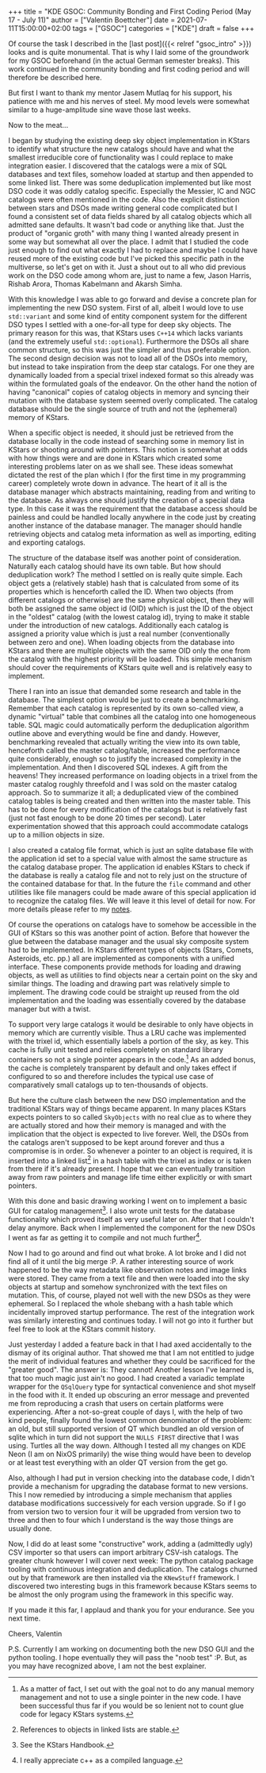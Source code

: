 +++
title = "KDE GSOC: Community Bonding and First Coding Period (May 17 - July 11)"
author = ["Valentin Boettcher"]
date = 2021-07-11T15:00:00+02:00
tags = ["GSOC"]
categories = ["KDE"]
draft = false
+++

Of course the task I described in the [last post]({{< relref "gsoc_intro" >}}) looks and is quite
monumental. That is why I laid some of the groundwork for my GSOC
beforehand (in the actual German semester breaks). This work continued
in the community bonding and first coding period and will therefore be
described here.

But first I want to thank my mentor Jasem Mutlaq for his support, his
patience with me and his nerves of steel. My mood levels were somewhat
similar to a huge-amplitude sine wave those last weeks.

Now to the meat...

I began by studying the existing deep sky object implementation in
KStars to identify what structure the new catalogs should have and
what the smallest irreducible core of functionality was I could
replace to make integration easier. I discovered that the catalogs
were a mix of SQL databases and text files, somehow loaded at startup
and then appended to some linked list. There was some deduplication
implemented but like most DSO code it was oddly catalog
specific. Especially the Messier, IC and NGC catalogs were often
mentioned in the code. Also the explicit distinction between stars and
DSOs made writing general code complicated but I found a consistent
set of data fields shared by all catalog objects which all admitted
sane defaults. It wasn't bad code or anything like that. Just the
product of "organic groth" with many thing I wanted already present in
some way but somewhat all over the place. I admit that I studied the
code just enough to find out what exactly I had to replace and maybe I
could have reused more of the existing code but I've picked this
specific path in the multiverse, so let's get on with it. Just a shout
out to all who did previous work on the DSO code among whom are, just to
name a few, Jason Harris, Rishab Arora, Thomas Kabelmann and Akarsh
Simha.

With this knowledge I was able to go forward and devise a concrete
plan for implementing the new DSO system. First of all, albeit I would
love to use `std::variant` and some kind of entity component system
for the different DSO types I settled with a one-for-all type for deep
sky objects. The primary reason for this was, that KStars uses `C++14`
which lacks variants (and the extremely useful
`std::optional`). Furthermore the DSOs all share common structure, so
this was just the simpler and thus preferable option. The second
design decision was not to load all of the DSOs into memory, but
instead to take inspiration from the deep star catalogs. For one they
are dynamically loaded from a special trixel indexed format so this
already was within the formulated goals of the endeavor. On the other
hand the notion of having "canonical" copies of catalog objects in
memory and syncing their mutation with the database system seemed
overly complicated. The catalog database should be the single source
of truth and not the (ephemeral) memory of KStars.

When a specific object is needed, it should just be retrieved from the
database locally in the code instead of searching some in memory list
in KStars or shooting around with pointers. This notion is somewhat at
odds with how things were and are done in KStars which created some
interesting problems later on as we shall see. These ideas somewhat
dictated the rest of the plan which I (for the first time in my
programming career) completely wrote down in advance. The heart of it
all is the database manager which abstracts maintaining, reading from
and writing to the database. As always one should justify the creation
of a special data type. In this case it was the requirement that the
database access should be painless and could be handled locally
anywhere in the code just by creating another instance of the database
manager. The manager should handle retrieving objects and catalog meta
information as well as importing, editing and exporting catalogs.

The structure of the database itself was another point of
consideration. Naturally each catalog should have its own table. But
how should deduplication work?  The method I settled on is really
quite simple. Each object gets a (relatively stable) hash that is
calculated from some of its properties which is henceforth called the
ID.  When two objects (from different catalogs or otherwise) are the
same <span class="underline">physical</span> object, then they will both be assigned the same
object id (OID) which is just the ID of the object in the "oldest"
catalog (with the lowest catalog id), trying to make it stable under
the introduction of new catalogs. Additionally each catalog is
assigned a priority value which is just a real number (conventionally
between zero and one). When loading objects from the database into
KStars and there are multiple objects with the same OID only the one
from the catalog with the highest priority will be loaded. This simple
mechanism should cover the requirements of KStars quite well and is
relatively easy to implement.

There I ran into an issue that demanded some research and
table in the database.  The simplest option would be just to create a
benchmarking. Remember that each catalog is represented by its own
so-called view, a dynamic "virtual" table that combines all the
catalog into one homogeneous table. SQL magic could automatically
perform the deduplication algorithm outline above and everything would
be fine and dandy. However, benchmarking revealed that actually
writing the view into its own table, henceforth called the master
catalog/table, increased the performance quite considerably, enough so
to justify the increased complexity in the implementation. And then I
discovered SQL indexes. A gift from the heavens! They increased
performance on loading objects in a trixel from the master catalog
roughly threefold and I was sold on the master catalog approach. So to
summarize it all; a deduplicated view of the combined catalog tables
is being created and then written into the master table. This has to
be done for every modification of the catalogs but is relatively fast
(just not fast enough to be done 20 times per second). Later
experimentation showed that this approach could accommodate catalogs
up to a million objects in size.

I also created a catalog file format, which is just an sqlite database
file with the application id set to a special value with almost the
same structure as the catalog database proper. The application id
enables KStars to check if the database is really a catalog file and
not to rely just on the structure of the contained database for
that. In the future the `file` command and other utilities like file
managers could be made aware of this special application id to
recognize the catalog files. We will leave it this level of detail for
now. For more details please refer to my [notes](https://protagon.space/stuff/kstars%5Fcleaned.org).

Of course the operations on catalogs have to somehow be accessible in
the GUI of KStars so this was another point of action. Before that
however the glue between the database manager and the usual sky
composite system had to be implemented. In KStars different types of
objects (Stars, Comets, Asteroids, etc. pp.) all are implemented as
components with a unified interface. These components provide methods
for loading and drawing objects, as well as utilities to find objects
near a certain point on the sky and similar things. The loading and
drawing part was relatively simple to implement. The drawing code
could be straight up reused from the old implementation and the
loading was essentially covered by the database manager but with a
twist.

To support very large catalogs it would be desirable to only have
objects in memory which are currently visible. Thus a LRU cache was
implemented with the trixel id, which essentially labels a portion of
the sky, as key. This cache is fully unit tested and relies completely
on standard library containers so not a single pointer appears in the
code.[^fn:1] As an added bonus, the cache is completely transparent by
default and only takes effect if configured to so and therefore
includes the typical use case of comparatively small catalogs up to
ten-thousands of objects.

But here the culture clash between the new DSO implementation and the
traditional KStars way of things became apparent. In many places
KStars expects pointers to so called `SkyObjects` with no real clue as
to where they are actually stored and how their memory is managed and
with the implication that the object is expected to live
forever. Well, the DSOs from the catalogs aren't supposed to be kept
around forever and thus a compromise is in order. So whenever a
pointer to an object is required, it is inserted into a linked
list[^fn:2] in a hash table with the trixel as index or is taken from
there if it's already present. I hope that we can eventually
transition away from raw pointers and manage life time either
explicitly or with smart pointers.

With this done and basic drawing working I went on to implement a
basic GUI for catalog management[^fn:3].  I also wrote unit tests for
the database functionality which proved itself as very useful later
on. After that I couldn't delay anymore. Back when I implemented the
component for the new DSOs I went as far as getting it to compile and
not much further[^fn:4].

Now I had to go around and find out what broke. A lot broke and I did
not find all of it until the big merge :P.  A rather interesting
source of work happened to be the way metadata like observation notes
and image links were stored. They came from a text file and then were
loaded into the sky objects at startup and somehow synchronized with
the text files on mutation. This, of course, played not well with the
new DSOs as they were ephemeral. So I replaced the whole shebang with
a hash table which incidentally improved startup performance. The rest
of the integration work was similarly interesting and continues
today. I will not go into it further but feel free to look at the
KStars commit history.

Just yesterday I added a feature back in that I had axed accidentally
to the dismay of its original author. That showed me that I am not
entitled to judge the merit of individual features and whether they
could be sacrificed for the "greater good". The answer is: They
cannot! Another lesson I've learned is, that too much magic just ain't
no good. I had created a variadic template wrapper for the `QSqlQuery`
type for syntactical convenience and shot myself in the food with
it. It ended up obscuring an error message and prevented me from
reproducing a crash that users on certain platforms were
experiencing. After a not-so-great couple of days I, with the help of
two kind people, finally found the lowest common denominator of the
problem: an old, but still supported version of QT which bundled an
old version of sqlite which in turn did not support the `NULLS FIRST`
directive that I was using. Turtles all the way down. Although I
tested all my changes on KDE Neon (I am on NixOS primarily) the wise
thing would have been to develop or at least test everything with an
older QT version from the get go.

Also, although I had put in version checking into the database code, I
didn't provide a mechanism for upgrading the database format to new
versions. This I now remedied by introducing a simple mechanism that
applies database modifications successively for each version
upgrade. So if I go from version two to version four it will be
upgraded from version two to three and then to four which I understand
is the way those things are usually done.

Now, I did do at least some "constructive" work, adding a (admittedly
ugly) CSV importer so that users can import arbitrary CSV-ish
catalogs. The greater chunk however I will cover next week: The python
catalog package tooling with continuous integration and
deduplication. The catalogs churned out by that framework are then
installed via the `KNewStuff` framework. I discovered two interesting
bugs in this framework because KStars seems to be almost the only
program using the framework in this specific way.

If you made it this far, I applaud and thank you for your endurance.
See you next time.

Cheers,
Valentin

P.S. Currently I am working on documenting both the new DSO GUI and
the python tooling. I hope eventually they will pass the "noob test"
:P. But, as you may have recognized above, I am not the best explainer.

[^fn:1]: As a matter of fact, I set out with the goal not to do any manual memory management and not to use a single pointer in the new code. I have been successful thus far if you would be so lenient not to count glue code for legacy KStars systems.
[^fn:2]: References to objects in linked lists are stable.
[^fn:3]: See the KStars Handbook.
[^fn:4]: I really appreciate c++ as a compiled language.